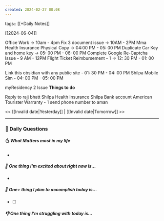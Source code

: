 ```yaml
---
created: 2024-02-27 00:08
---
```

tags:: [[+Daily Notes]]

[[2024-06-04]]

Office Work -> 10am - 4pm
Fix 3 document issue -> 10AM - 2PM
Mma Health Insurance Physical Copy -> 04:00 PM - 05: 00 PM
Duplicate Car Key and home key -> 05: 00 PM -  06: 00 PM
Complete Google Re-Captcha Issue - 9 AM - 12PM
Flight Ticket Reimbursement - 1 -> 12: 30 PM - 01: 00 PM

Link this obsidian with any public site - 01: 30 PM - 04: 00 PM
Shilpa Mobile Sim - 04: 00 PM - 05: 00 PM


myResidency 2 Issue 
**Things to do**

Reply to rajj bhatt
Shilpa Health Insurance
Shilpa Bank account
American Tourister Warranty - 1
send phone number to aman

<< [[Invalid date|Yesterday]] | [[Invalid date|Tomorrow]] >>

---
### 📅 Daily Questions
##### 🌜 What Matters most in my life
- 

##### 🙌 One thing I'm excited about right now is...
- 

##### 🚀 One+ thing I plan to accomplish today is...
- [ ] 

##### 👎 One thing I'm struggling with today is...
